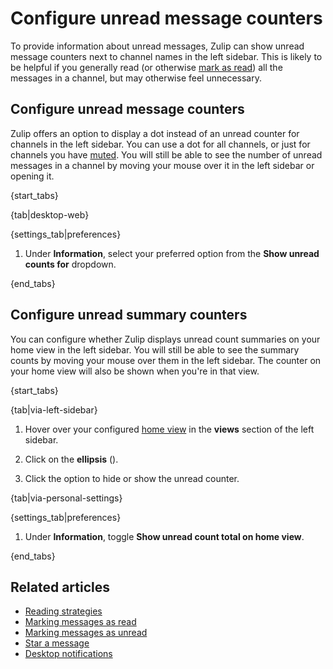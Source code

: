 # Configure unread message counters

To provide information about unread messages, Zulip can show unread message
counters next to channel names in the left sidebar. This is likely to be helpful
if you generally read (or otherwise [mark as read](/help/marking-messages-as-read))
all the messages in a channel, but may otherwise feel unnecessary.

## Configure unread message counters

Zulip offers an option to display a dot instead of an unread counter for channels
in the left sidebar. You can use a dot for all channels, or just for channels you
have [muted](/help/mute-a-channel). You will still be able to see the number of
unread messages in a channel by moving your mouse over it in the left sidebar or
opening it.

{start_tabs}

{tab|desktop-web}

{settings_tab|preferences}

1. Under **Information**, select your preferred option from the
   **Show unread counts for** dropdown.

{end_tabs}

## Configure unread summary counters

You can configure whether Zulip displays unread count summaries on your home
view in the left sidebar. You will still be able to see the
summary counts by moving your mouse over them in the left sidebar. The counter
on your home view will also be shown when you're in that view.

{start_tabs}

{tab|via-left-sidebar}

1. Hover over your configured [home view](/help/configure-home-view) in the
   **views** section of the left sidebar.

1. Click on the **ellipsis** (<i class="zulip-icon zulip-icon-more-vertical"></i>).

1. Click the option to hide or show the unread counter.

{tab|via-personal-settings}

{settings_tab|preferences}

1. Under **Information**, toggle **Show unread count total on home view**.

{end_tabs}

## Related articles

* [Reading strategies](/help/reading-strategies)
* [Marking messages as read](/help/marking-messages-as-read)
* [Marking messages as unread](/help/marking-messages-as-unread)
* [Star a message](/help/star-a-message)
* [Desktop notifications](/help/desktop-notifications)
